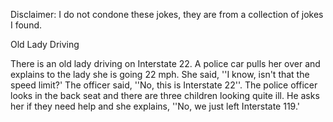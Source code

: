 Disclaimer: I do not condone these jokes, they are from a collection of jokes I found.

Old Lady Driving

There is an old lady driving on Interstate 22. A police car pulls her over and explains to the lady she is going 22 mph. She said, ''I know, isn't that the speed limit?' The officer said, ''No, this is Interstate 22''. The police officer looks in the back seat and there are three children looking quite ill. He asks her if they need help and she explains, ''No, we just left Interstate 119.'

